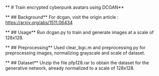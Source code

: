 ** # Train encrypted cyberpunk avatars using DCGAN**

** ## Background**
For dcgan, visit the origin article : https://arxiv.org/abs/1511.06434

** ## Usage**
Run dcgan.py to train and generate images at a scale of 128x128.

** ## Preprocessing**
Used clear_bgc.m and preprocessing.py for preprocessing images, normalizing grayscale and scale of dataset.

** ## Dataset**
Unzip the file pfp128.rar to obtain the dataset for the generative network, already normalized to a scale of 128x128.
